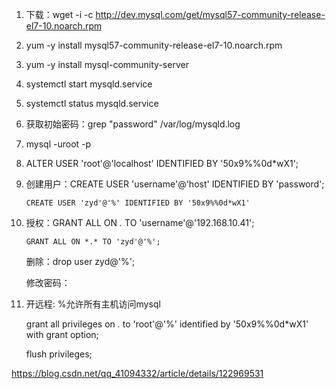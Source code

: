1. 下载：wget -i -c http://dev.mysql.com/get/mysql57-community-release-el7-10.noarch.rpm

2. yum -y install mysql57-community-release-el7-10.noarch.rpm

3. yum -y install mysql-community-server

4. systemctl start  mysqld.service

5. systemctl status mysqld.service

6. 获取初始密码：grep "password" /var/log/mysqld.log

7. mysql -uroot -p

8. ALTER USER 'root'@'localhost' IDENTIFIED BY '50x9%%0d*wX1';

9. 创建用户：CREATE USER 'username'@'host' IDENTIFIED BY 'password';

   ```
   CREATE USER 'zyd'@'%' IDENTIFIED BY '50x9%%0d*wX1'  
   ```

10. 授权：GRANT ALL ON *.* TO 'username'@'192.168.10.41';

    ```
    GRANT ALL ON *.* TO 'zyd'@'%';
    ```

    删除：drop user zyd@'%';

    修改密码：

11. 开远程: %允许所有主机访问mysql

    grant all privileges on *.* to 'root'@'%' identified by '50x9%%0d*wX1' with grant option;

    flush privileges;

https://blog.csdn.net/qq_41094332/article/details/122969531

